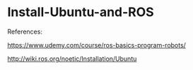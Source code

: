 # Install-Ubuntu-and-ROS

References: 

https://www.udemy.com/course/ros-basics-program-robots/

http://wiki.ros.org/noetic/Installation/Ubuntu
